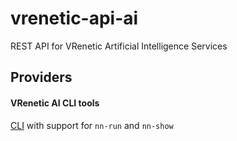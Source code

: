 vrenetic-api-ai
===============

REST API for VRenetic Artificial Intelligence Services

Providers
---------

#### VRenetic AI CLI tools
[CLI](https://github.com/vrenetic-inc/vrenetic-ai-cli) with support for `nn-run` and `nn-show`
